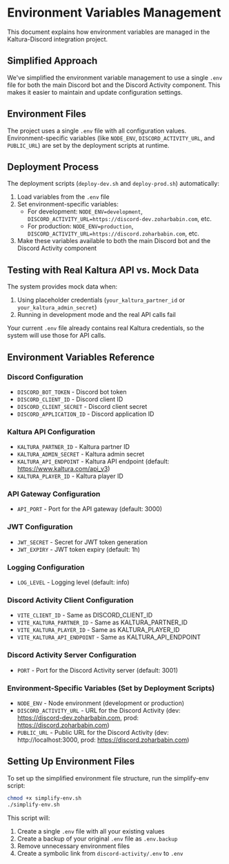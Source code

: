 # Environment Variables Management

This document explains how environment variables are managed in the Kaltura-Discord integration project.

## Simplified Approach

We've simplified the environment variable management to use a single `.env` file for both the main Discord bot and the Discord Activity component. This makes it easier to maintain and update configuration settings.

## Environment Files

The project uses a single `.env` file with all configuration values. Environment-specific variables (like `NODE_ENV`, `DISCORD_ACTIVITY_URL`, and `PUBLIC_URL`) are set by the deployment scripts at runtime.

## Deployment Process

The deployment scripts (`deploy-dev.sh` and `deploy-prod.sh`) automatically:

1. Load variables from the `.env` file
2. Set environment-specific variables:
   - For development: `NODE_ENV=development`, `DISCORD_ACTIVITY_URL=https://discord-dev.zoharbabin.com`, etc.
   - For production: `NODE_ENV=production`, `DISCORD_ACTIVITY_URL=https://discord.zoharbabin.com`, etc.
3. Make these variables available to both the main Discord bot and the Discord Activity component

## Testing with Real Kaltura API vs. Mock Data

The system provides mock data when:
1. Using placeholder credentials (`your_kaltura_partner_id` or `your_kaltura_admin_secret`)
2. Running in development mode and the real API calls fail

Your current `.env` file already contains real Kaltura credentials, so the system will use those for API calls.

## Environment Variables Reference

### Discord Configuration
- `DISCORD_BOT_TOKEN` - Discord bot token
- `DISCORD_CLIENT_ID` - Discord client ID
- `DISCORD_CLIENT_SECRET` - Discord client secret
- `DISCORD_APPLICATION_ID` - Discord application ID

### Kaltura API Configuration
- `KALTURA_PARTNER_ID` - Kaltura partner ID
- `KALTURA_ADMIN_SECRET` - Kaltura admin secret
- `KALTURA_API_ENDPOINT` - Kaltura API endpoint (default: https://www.kaltura.com/api_v3)
- `KALTURA_PLAYER_ID` - Kaltura player ID

### API Gateway Configuration
- `API_PORT` - Port for the API gateway (default: 3000)

### JWT Configuration
- `JWT_SECRET` - Secret for JWT token generation
- `JWT_EXPIRY` - JWT token expiry (default: 1h)

### Logging Configuration
- `LOG_LEVEL` - Logging level (default: info)

### Discord Activity Client Configuration
- `VITE_CLIENT_ID` - Same as DISCORD_CLIENT_ID
- `VITE_KALTURA_PARTNER_ID` - Same as KALTURA_PARTNER_ID
- `VITE_KALTURA_PLAYER_ID` - Same as KALTURA_PLAYER_ID
- `VITE_KALTURA_API_ENDPOINT` - Same as KALTURA_API_ENDPOINT

### Discord Activity Server Configuration
- `PORT` - Port for the Discord Activity server (default: 3001)

### Environment-Specific Variables (Set by Deployment Scripts)
- `NODE_ENV` - Node environment (development or production)
- `DISCORD_ACTIVITY_URL` - URL for the Discord Activity (dev: https://discord-dev.zoharbabin.com, prod: https://discord.zoharbabin.com)
- `PUBLIC_URL` - Public URL for the Discord Activity (dev: http://localhost:3000, prod: https://discord.zoharbabin.com)

## Setting Up Environment Files

To set up the simplified environment file structure, run the simplify-env script:

```bash
chmod +x simplify-env.sh
./simplify-env.sh
```

This script will:
1. Create a single `.env` file with all your existing values
2. Create a backup of your original `.env` file as `.env.backup`
3. Remove unnecessary environment files
4. Create a symbolic link from `discord-activity/.env` to `.env`